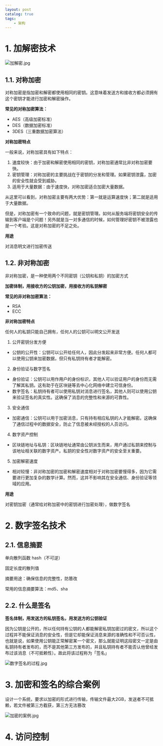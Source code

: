 ```yaml
---
layout: post
catalog: true
tags:
    - 架构
---
```


# 1. 加解密技术

![加解密.jpg](https://blog0912pic.oss-cn-beijing.aliyuncs.com/blog/202409131549383.jpg)
## 1.1. 对称加密

对称加密是指加密和解密都使用相同的密钥。这意味着发送方和接收方都必须拥有这个密钥才能进行加密和解密操作。

**常见的对称加密算法：**

- AES（高级加密标准）
- DES（数据加密标准）
- 3DES（三重数据加密算法）

**对称加密特点**

一般来说，对称加密具有如下特点：

1. 速度较快：由于加密和解密使用相同的密钥，对称加密通常比非对称加密要快。
2. 密钥管理：对称加密的主要挑战在于密钥的分发和管理。如果密钥泄露，加密的安全性就会受到威胁。
3. 适用于大量数据：由于速度快，对称加密适合加密大量数据。

从这里可以看到，对称加密主要有两大优势：第一就是运算速度快；第二就是适用于大量数据。

但是，对称加密有一个致命的问题，就是密钥管理。如何从服务端将密钥安全的传输到客户端是个问题！另外就是当一对多通信的时候，如何管理好密钥不被泄露也是一个考验。这是对称加密的不足之处。

**用途**

对消息明文进行加密传送
## 1.2. 非对称加密

非对称加密，是一种使用两个不同密钥（公钥和私钥）的加密方式

**加密体制，用接收方的公钥加密，用接收方的私钥解密**

**常见的非对称加密算法：**

- RSA
- ECC

**非对称加密特点**

任何人的私钥只能自己拥有，任何人的公钥可以明文公开发送

1. 公开密钥分发方便
- 公钥的公开性：公钥可以公开给任何人，因此分发起来非常方便。任何人都可以使用公钥来加密数据，但只有私钥持有者才能解密。
2. 身份验证与数字签名
- 身份验证：公钥可以用作用户的身份标识，其他人可以验证用户的身份而无需了解其私钥。这有助于在区块链等去中心化网络中建立可信身份。
- 数字签名：私钥持有者可以使用私钥对消息进行签名，其他人则可以使用公钥来验证签名的真实性。这确保了消息的完整性和来源的可靠性。
3. 安全通信
- 加密通信：公钥可以用于加密消息，只有持有相应私钥的人才能解密。这确保了通信过程中的数据安全，防止了信息被未经授权的人员访问。
4. 数字资产控制
- 区块链地址与私钥：区块链地址通常由公钥派生而来，用户通过私钥来控制与该地址相关联的数字资产。私钥的安全性对数字资产的安全至关重要。
5. 加密解密速度
- 相对较慢：非对称加密的加密和解密速度相对于对称加密要慢得多，因为它需要进行更加复杂的数学计算。然而，这并不影响其在安全通信、身份验证等领域的应用。

**用途**

对密钥加密（通常给对称加密中的密钥进行加密处理），做数字签名
# 2. 数字签名技术

## 2.1. 信息摘要

单向散列函数 hash（不可逆）

固定长度的散列值

摘要用途：确保信息的完整性，防篡改

常用的信息摘要算法：md5、sha
## 2.2. 什么是签名

**签名体制，用发送方的私钥签名，用发送方的公钥验证**

因为公钥是公开的，所以任何持有公钥的人都能解密私钥加密过的密文，所以这个过程并不能保证消息的安全性，但是它却能保证消息来源的准确性和不可否认性，也就是说，如果使用公钥能正常解密某一个密文，那么就能证明这段密文一定是由私钥持有者发布的，而不是其他第三方发布的，并且私钥持有者不能否认他曾经发布过该消息（不可抵赖性）。故此将该过程称为「签名」

![数字签名的过程.jpg](https://blog0912pic.oss-cn-beijing.aliyuncs.com/blog/202409131537597.jpg)
# 3. 加密和签名的综合案例

设计一个系统，要求以加密的形式进行传输，传输文件最大2GB，发送者不可抵赖，若文件被第三方截获，第三方无法篡改

![加密的案例.jpg](https://blog0912pic.oss-cn-beijing.aliyuncs.com/blog/202409131636640.jpg)

# 4. 访问控制


